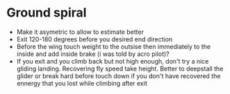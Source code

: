 # Ground spiral
* Make it asymetric to allow to estimate better
* Exit 120-180 degrees before you desired end direction
* Before the wing touch weight to the outsise then immediately to the inside and add inside brake (i was told by acro pilot)?
* If you exit and you climb back but not high enough, don't try a nice gliding landing. Recovering fly speed take height. Better to deepstall the glider or break hard before touch down if you don't have recovered the ennergy that you lost while climbing after exit
